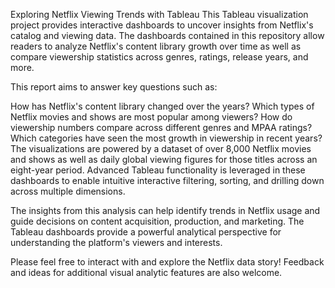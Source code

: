 Exploring Netflix Viewing Trends with Tableau
This Tableau visualization project provides interactive dashboards to uncover insights from Netflix's catalog and viewing data. 
The dashboards contained in this repository allow readers to analyze Netflix's content library growth over time as well as compare viewership statistics across genres, ratings, release years, and more.

This report aims to answer key questions such as:

How has Netflix's content library changed over the years?
Which types of Netflix movies and shows are most popular among viewers?
How do viewership numbers compare across different genres and MPAA ratings?
Which categories have seen the most growth in viewership in recent years?
The visualizations are powered by a dataset of over 8,000 Netflix movies and shows as well as daily global viewing figures for those titles across an eight-year period. Advanced Tableau functionality is leveraged in these dashboards to enable intuitive interactive filtering, sorting, and drilling down across multiple dimensions.

The insights from this analysis can help identify trends in Netflix usage and guide decisions on content acquisition, production, and marketing. The Tableau dashboards provide a powerful analytical perspective for understanding the platform's viewers and interests.

Please feel free to interact with and explore the Netflix data story! Feedback and ideas for additional visual analytic features are also welcome.
